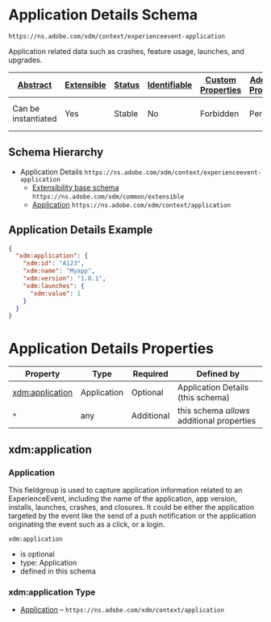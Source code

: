 
# Application Details Schema

```
https://ns.adobe.com/xdm/context/experienceevent-application
```

Application related data such as crashes, feature usage, launches, and upgrades.

| [Abstract](../../../abstract.md) | [Extensible](../../../extensions.md) | [Status](../../../status.md) | [Identifiable](../../../id.md) | [Custom Properties](../../../extensions.md) | [Additional Properties](../../../extensions.md) | Defined In |
|----------------------------------|--------------------------------------|------------------------------|--------------------------------|---------------------------------------------|-------------------------------------------------|------------|
| Can be instantiated | Yes | Stable | No | Forbidden | Permitted | [fieldgroups/experience-event/experienceevent-application.schema.json](fieldgroups/experience-event/experienceevent-application.schema.json) |
## Schema Hierarchy

* Application Details `https://ns.adobe.com/xdm/context/experienceevent-application`
  * [Extensibility base schema](../../datatypes/extensible.schema.md) `https://ns.adobe.com/xdm/common/extensible`
  * [Application](../../datatypes/application.schema.md) `https://ns.adobe.com/xdm/context/application`


## Application Details Example
```json
{
  "xdm:application": {
    "xdm:id": "A123",
    "xdm:name": "Myapp",
    "xdm:version": "1.0.1",
    "xdm:launches": {
      "xdm:value": 1
    }
  }
}
```

# Application Details Properties

| Property | Type | Required | Defined by |
|----------|------|----------|------------|
| [xdm:application](#xdmapplication) | Application | Optional | Application Details (this schema) |
| `*` | any | Additional | this schema *allows* additional properties |

## xdm:application
### Application

This fieldgroup is used to capture application information related to an ExperienceEvent, including the name of the application, app version, installs, launches, crashes, and closures. It could be either the application targeted by the event like the send of a push notification or the application originating the event such as a click, or a login.

`xdm:application`
* is optional
* type: Application
* defined in this schema

### xdm:application Type


* [Application](../../datatypes/application.schema.md) – `https://ns.adobe.com/xdm/context/application`




